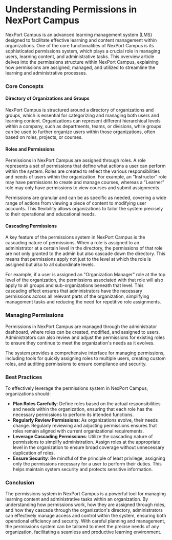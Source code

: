 # Understanding Permissions in NexPort Campus

NexPort Campus is an advanced learning management system (LMS) designed to facilitate effective learning and content management within organizations. One of the core functionalities of NexPort Campus is its sophisticated permissions system, which plays a crucial role in managing users, learning content, and administrative tasks. This overview article delves into the permissions structure within NexPort Campus, explaining how permissions are assigned, managed, and utilized to streamline the learning and administrative processes.

### Core Concepts

#### Directory of Organizations and Groups

NexPort Campus is structured around a directory of organizations and groups, which is essential for categorizing and managing both users and learning content. Organizations can represent different hierarchical levels within a company, such as departments, teams, or divisions, while groups can be used to further organize users within those organizations, often based on roles, projects, or courses.

#### Roles and Permissions

Permissions in NexPort Campus are assigned through roles. A role represents a set of permissions that define what actions a user can perform within the system. Roles are created to reflect the various responsibilities and needs of users within the organization. For example, an "Instructor" role may have permissions to create and manage courses, whereas a "Learner" role may only have permissions to view courses and submit assignments.

Permissions are granular and can be as specific as needed, covering a wide range of actions from viewing a piece of content to modifying user accounts. This flexibility allows organizations to tailor the system precisely to their operational and educational needs.

#### Cascading Permissions

A key feature of the permissions system in NexPort Campus is the cascading nature of permissions. When a role is assigned to an administrator at a certain level in the directory, the permissions of that role are not only granted to the admin but also cascade down the directory. This means that permissions apply not just to the level at which the role is assigned but also to all subordinate levels.

For example, if a user is assigned an "Organization Manager" role at the top level of the organization, the permissions associated with that role will also apply to all groups and sub-organizations beneath that level. This cascading effect ensures that administrators have the necessary permissions across all relevant parts of the organization, simplifying management tasks and reducing the need for repetitive role assignments.

### Managing Permissions

Permissions in NexPort Campus are managed through the administrator dashboard, where roles can be created, modified, and assigned to users. Administrators can also review and adjust the permissions for existing roles to ensure they continue to meet the organization's needs as it evolves.

The system provides a comprehensive interface for managing permissions, including tools for quickly assigning roles to multiple users, creating custom roles, and auditing permissions to ensure compliance and security.

### Best Practices

To effectively leverage the permissions system in NexPort Campus, organizations should:

* **Plan Roles Carefully**: Define roles based on the actual responsibilities and needs within the organization, ensuring that each role has the necessary permissions to perform its intended functions.
* **Regularly Review Permissions**: As organizations evolve, their needs change. Regularly reviewing and adjusting permissions ensures that roles remain aligned with current organizational requirements.
* **Leverage Cascading Permissions**: Utilize the cascading nature of permissions to simplify administration. Assign roles at the appropriate level in the organization to ensure broad coverage without unnecessary duplication of roles.
* **Ensure Security**: Be mindful of the principle of least privilege, assigning only the permissions necessary for a user to perform their duties. This helps maintain system security and protects sensitive information.

### Conclusion

The permissions system in NexPort Campus is a powerful tool for managing learning content and administrative tasks within an organization. By understanding how permissions work, how they are assigned through roles, and how they cascade through the organization's directory, administrators can effectively manage access and control within the system, ensuring both operational efficiency and security. With careful planning and management, the permissions system can be tailored to meet the precise needs of any organization, facilitating a seamless and productive learning environment.
